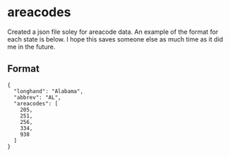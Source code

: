 # areacodes

Created a json file soley for areacode data. An example of the format for each state is below. I hope this saves someone else as much time as it did me in the future.

## Format

```
{
  "longhand": "Alabama",
  "abbrev": "AL",
  "areacodes": [
    205,
    251,
    256,
    334,
    938
  ]
}
```
